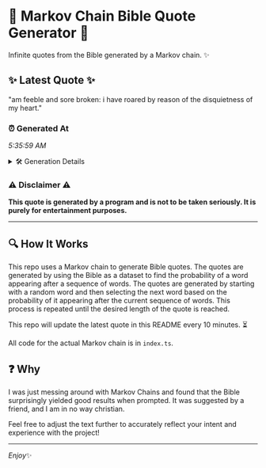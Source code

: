 # 📖 Markov Chain Bible Quote Generator 📖

Infinite quotes from the Bible generated by a Markov chain. ✨

## ✨ Latest Quote ✨
"am feeble and sore broken: i have roared by reason of the disquietness of my heart."

### ⏰ Generated At
*5:35:59 AM*

<details>
    <summary>🛠️ Generation Details</summary>
    <p>
        <strong>🌱 Seed:</strong> am<br>
        <strong>🔄 Iterations:</strong> 15<br>
        <strong>📜 Context History:</strong><br>[ am ]: feeble<br>[ am, feeble ]: and<br>[ am, feeble, and ]: sore<br>[ am, feeble, and, sore ]: broken:<br>[ am, feeble, and, sore, broken: ]: i<br>[ am, feeble, and, sore, broken:, i ]: have<br>[ feeble, and, sore, broken:, i, have ]: roared<br>[ and, sore, broken:, i, have, roared ]: by<br>[ sore, broken:, i, have, roared, by ]: reason<br>[ broken:, i, have, roared, by, reason ]: of<br>[ i, have, roared, by, reason, of ]: the<br>[ have, roared, by, reason, of, the ]: disquietness<br>[ roared, by, reason, of, the, disquietness ]: of<br>[ by, reason, of, the, disquietness, of ]: my<br>[ reason, of, the, disquietness, of, my ]: heart.<br>
    </p>
</details>

### ⚠️ Disclaimer ⚠️
**This quote is generated by a program and is not to be taken seriously. It is purely for entertainment purposes.**

---

## 🔍 How It Works

This repo uses a Markov chain to generate Bible quotes. The quotes are generated by using the Bible as a dataset to find the probability of a word appearing after a sequence of words. The quotes are generated by starting with a random word and then selecting the next word based on the probability of it appearing after the current sequence of words. This process is repeated until the desired length of the quote is reached.

This repo will update the latest quote in this README every 10 minutes. ⏳

All code for the actual Markov chain is in `index.ts`.

## ❓ Why

I was just messing around with Markov Chains and found that the Bible surprisingly yielded good results when prompted. 
It was suggested by a friend, and I am in no way christian.

Feel free to adjust the text further to accurately reflect your intent and experience with the project!

---

*Enjoy*✨
